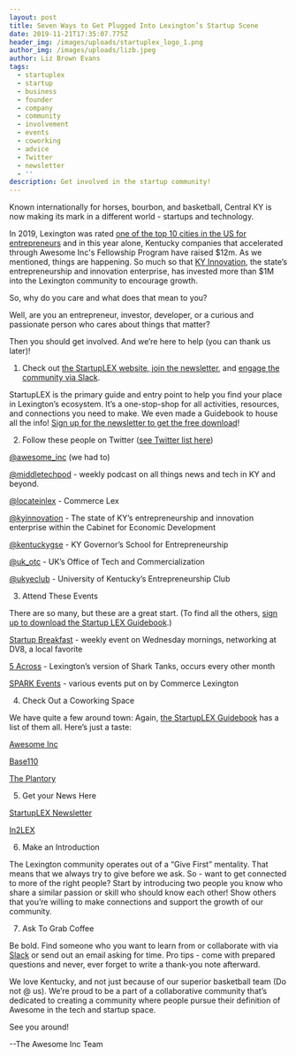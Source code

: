 ```yaml
---
layout: post
title: Seven Ways to Get Plugged Into Lexington’s Startup Scene
date: 2019-11-21T17:35:07.775Z
header_img: /images/uploads/startuplex_logo_1.png
author_img: /images/uploads/lizb.jpeg
author: Liz Brown Evans
tags:
  - startuplex
  - startup
  - business
  - founder
  - company
  - community
  - involvement
  - events
  - coworking
  - advice
  - Twitter
  - newsletter
  - ''
description: Get involved in the startup community!
---
```

Known internationally for horses, bourbon, and basketball, Central KY is now making its mark in a different world - startups and technology.

In 2019, Lexington was rated [one of the top 10 cities in the US for entrepreneurs](https://www.thepennyhoarder.com/make-money/start-a-business/best-cities-for-entrepreneurs/) and in this year alone, Kentucky companies that accelerated through Awesome Inc's Fellowship Program have raised $12m. As we mentioned, things are happening. So much so that [KY Innovation](https://www.kyinnovation.com/), the state’s entrepreneurship and innovation enterprise, has invested more than $1M into the Lexington community to encourage growth. 

So, why do you care and what does that mean to you?

Well, are you an entrepreneur, investor, developer, or a curious and passionate person who cares about things that matter?

Then you should get involved. And we’re here to help (you can thank us later)!

1. Check out [the StartupLEX website](https://www.startuplexington.org/),[ join the newsletter](https://docs.google.com/forms/d/e/1FAIpQLSfVxL2S11MxT1j7eXyopQN5uOzwurPj1x3mnUb8W3hVbtXl5A/viewform), and [engage the community via Slack](https://join.slack.com/t/startuplexington/shared_invite/enQtNjA2MDk2MjQ0ODM5LTI2Y2YxNmM0MjE1YjQ5ZWQ1NjI4MDRjZmI2ODM3Nzc0YmU1NDI2ZmZlNjQ0MTE1ZTQ0NTIwMzZkZWFkYjU5ODA).

StartupLEX is the primary guide and entry point to help you find your place in Lexington’s ecosystem. It’s a one-stop-shop for all activities, resources, and connections you need to make. We even made a Guidebook to house all the info! [Sign up for the newsletter to get the free download](https://docs.google.com/forms/d/e/1FAIpQLSfVxL2S11MxT1j7eXyopQN5uOzwurPj1x3mnUb8W3hVbtXl5A/viewform)!

2. Follow these people on Twitter ([see Twitter list here](https://twitter.com/awesome_inc/lists/lexstartupscene))

[@awesome_inc](https://twitter.com/awesome_inc) (we had to)

[@middletechpod](https://twitter.com/middletechpod) - weekly podcast on all things news and tech in KY and beyond.

[@locateinlex](https://twitter.com/LocateinLex) - Commerce Lex

[@kyinnovation](https://twitter.com/kyinnovation) - The state of KY’s entrepreneurship and innovation enterprise within the Cabinet for Economic Development

[@kentuckygse](https://twitter.com/kentuckygse) - KY Governor’s School for Entrepreneurship

[@uk_otc](https://twitter.com/uk_otc) - UK’s Office of Tech and Commercialization

[@ukyeclub](https://twitter.com/ukyeclub) - University of Kentucky’s Entrepreneurship Club

3. Attend These Events

There are so many, but these are a great start. (To find all the others, [sign up to download the Startup LEX Guidebook](https://docs.google.com/forms/d/e/1FAIpQLSfVxL2S11MxT1j7eXyopQN5uOzwurPj1x3mnUb8W3hVbtXl5A/viewform).)

[Startup Breakfast](https://www.meetup.com/Startup-Breakfast/) - weekly event on Wednesday mornings, networking at DV8, a local favorite

[5 Across](https://www.awesomeinc.org/idea) - Lexington’s version of Shark Tanks, occurs every other month

[SPARK Events](http://locateinlexington.com/LOCAL-BUSINESS-SERVICES/SPARK.aspx) - various events put on by Commerce Lexington

4. Check Out a Coworking Space 

We have quite a few around town: Again, [the StartupLEX Guidebook](https://docs.google.com/forms/d/e/1FAIpQLSfVxL2S11MxT1j7eXyopQN5uOzwurPj1x3mnUb8W3hVbtXl5A/viewform) has a list of them all. Here’s just a taste:

[Awesome Inc](https://www.awesomeinc.org/workspace#become-a-member)

[Base110](https://www.base110.com/coworking-memberships)

[The Plantory](https://www.plantory.org/)

5. Get your News Here

[StartupLEX Newsletter](https://docs.google.com/forms/d/e/1FAIpQLSfVxL2S11MxT1j7eXyopQN5uOzwurPj1x3mnUb8W3hVbtXl5A/viewform)

[In2LEX](RKaffenberger@commercelexington.com)

6. Make an Introduction

The Lexington community operates out of a “Give First” mentality. That means that we always try to give before we ask. So - want to get connected to more of the right people? Start by introducing two people you know who share a similar passion or skill who should know each other! Show others that you’re willing to make connections and support the growth of our community.

7. Ask To Grab Coffee

Be bold. Find someone who you want to learn from or collaborate with via [Slack](https://join.slack.com/t/startuplexington/shared_invite/enQtNjA2MDk2MjQ0ODM5LTI2Y2YxNmM0MjE1YjQ5ZWQ1NjI4MDRjZmI2ODM3Nzc0YmU1NDI2ZmZlNjQ0MTE1ZTQ0NTIwMzZkZWFkYjU5ODA) or send out an email asking for time. Pro tips - come with prepared questions and never, ever forget to write a thank-you note afterward.

We love Kentucky, and not just because of our superior basketball team (Do not @ us). We’re proud to be a part of a collaborative community that’s dedicated to creating a community where people pursue their definition of Awesome in the tech and startup space.

See you around!

\--The Awesome Inc Team
